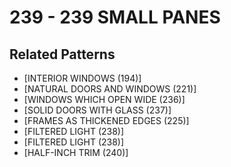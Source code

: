 # 239 - 239 SMALL PANES

## Related Patterns

- [INTERIOR WINDOWS (194)]
- [NATURAL DOORS AND WINDOWS (221)]
- [WINDOWS WHICH OPEN WIDE (236)]
- [SOLID DOORS WITH GLASS (237)]
- [FRAMES AS THICKENED EDGES (225)]
- [FILTERED LIGHT (238)]
- [FILTERED LIGHT (238)]
- [HALF-INCH TRIM (240)]
